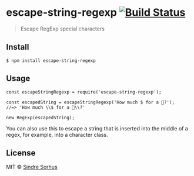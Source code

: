 escape-string-regexp [![Build Status](https://travis-ci.org/sindresorhus/escape-string-regexp.svg?branch=master)](https://travis-ci.org/sindresorhus/escape-string-regexp)
==========================================================================================================================================================================

> Escape RegExp special characters

Install
-------

    $ npm install escape-string-regexp

Usage
-----

    const escapeStringRegexp = require('escape-string-regexp');

    const escapedString = escapeStringRegexp('How much $ for a 🦄?');
    //=> 'How much \\$ for a 🦄\\?'

    new RegExp(escapedString);

You can also use this to escape a string that is inserted into the middle of a regex, for example, into a character class.

License
-------

MIT © [Sindre Sorhus](https://sindresorhus.com)
